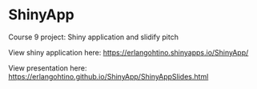 # ShinyApp
Course 9 project: Shiny application and slidify pitch

View shiny application here: https://erlangohtino.shinyapps.io/ShinyApp/

View presentation here: https://erlangohtino.github.io/ShinyApp/ShinyAppSlides.html
